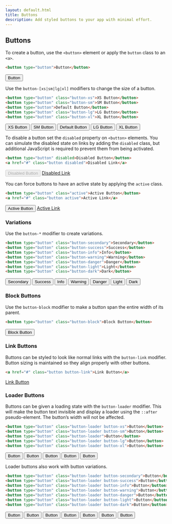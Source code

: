 ```yaml
---
layout: default.html
title: Buttons
description: Add styled buttons to your app with minimal effort.
---
```


## Buttons

To create a button, use the `<button>` element or apply the `button` class to an `<a>`.

```html
<button type="button">Button</button>
```

<div class="input-field">
  <button type="button">Button</button>
</div>

Use the `button-[xs|sm|lg|xl]` modifiers to change the size of a button.

```html
<button type="button" class="button-xs">XS Button</button>
<button type="button" class="button-sm">SM Button</button>
<button type="button">Default Button</button>
<button type="button" class="button-lg">LG Button</button>
<button type="button" class="button-xl">XL Button</button>
```

<div class="input-field">
  <button type="button" class="button-xs">XS Button</button>
  <button type="button" class="button-sm">SM Button</button>
  <button type="button">Default Button</button>
  <button type="button" class="button-lg">LG Button</button>
  <button type="button" class="button-xl">XL Button</button>
</div>

To disable a button set the `disabled` property on `<button>` elements. You can simulate the disabled state on links by adding the `disabled` class, but additional JavaScript is required to prevent them from being activated.

```html
<button type="button" disabled>Disabled Button</button>
<a href="#" class="button disabled">Disabled Link</a>
```

<div class="input-field">
  <button type="button" disabled>Disabled Button</button>
  <a href="#" class="button disabled">Disabled Link</a>
</div>

You can force buttons to have an active state by applying the `active` class.

```html
<button type="button" class="active">Active Button</button>
<a href="#" class="button active">Active Link</a>
```

<div class="input-field">
  <button type="button" class="active">Active Button</button>
  <a href="#" class="button active">Active Link</a>
</div>

### Variations

Use the `button-*` modifier to create variations.

```html
<button type="button" class="button-secondary">Secondary</button>
<button type="button" class="button-success">Success</button>
<button type="button" class="button-info">Info</button>
<button type="button" class="button-warning">Warning</button>
<button type="button" class="button-danger">Danger</button>
<button type="button" class="button-light">Light</button>
<button type="button" class="button-dark">Dark</button>
```

<div class="input-field">
  <button type="button" class="button-secondary">Secondary</button>
  <button type="button" class="button-success">Success</button>
  <button type="button" class="button-info">Info</button>
  <button type="button" class="button-warning">Warning</button>
  <button type="button" class="button-danger">Danger</button>
  <button type="button" class="button-light">Light</button>
  <button type="button" class="button-dark">Dark</button>
</div>

### Block Buttons

Use the `button-block` modifier to make a button span the entire width of its parent.

```html
<button type="button" class="button-block">Block Button</button>
```

<div class="input-field">
  <button type="button" class="button-block">Block Button</button>
</div>

### Link Buttons

Buttons can be styled to look like normal links with the `button-link` modifier. Button sizing is maintained so they align properly with other buttons.

```html
<a href="#" class="button button-link">Link Button</a>
```

<div class="input-field">
  <a href="#" class="button button-link">Link Button</a>
</div>

### Loader Buttons

Buttons can be given a loading state with the `button-loader` modifier. This will make the button text invisible and display a loader using the `::after` pseudo-element. The button’s width will not be affected.

```html
<button type="button" class="button-loader button-xs">Button</button>
<button type="button" class="button-loader button-sm">Button</button>
<button type="button" class="button-loader">Button</button>
<button type="button" class="button-loader button-lg">Button</button>
<button type="button" class="button-loader button-xl">Button</button>
```

<div class="input-field">
  <button type="button" class="button-loader button-xs">Button</button>
  <button type="button" class="button-loader button-sm">Button</button>
  <button type="button" class="button-loader">Button</button>
  <button type="button" class="button-loader button-lg">Button</button>
  <button type="button" class="button-loader button-xl">Button</button>
</div>

Loader buttons also work with button variations.

```html
<button type="button" class="button-loader button-secondary">Button</button>
<button type="button" class="button-loader button-success">Button</button>
<button type="button" class="button-loader button-info">Button</button>
<button type="button" class="button-loader button-warning">Button</button>
<button type="button" class="button-loader button-danger">Button</button>
<button type="button" class="button-loader button-light">Button</button>
<button type="button" class="button-loader button-dark">Button</button>
```

<div class="input-field">
  <button type="button" class="button-loader button-secondary">Button</button>
  <button type="button" class="button-loader button-success">Button</button>
  <button type="button" class="button-loader button-info">Button</button>
  <button type="button" class="button-loader button-warning">Button</button>
  <button type="button" class="button-loader button-danger">Button</button>
  <button type="button" class="button-loader button-light">Button</button>
  <button type="button" class="button-loader button-dark">Button</button>
</div>
